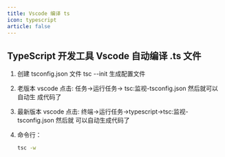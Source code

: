 ```yaml
---
title: Vscode 编译 ts
icon: typescript
article: false
---
```


## TypeScript 开发工具 Vscode 自动编译 .ts 文件

<!-- more -->

1. 创建 tsconfig.json 文件         tsc --init  生成配置文件

2. 老版本 vscode 点击: 任务->运行任务-> tsc:监视-tsconfig.json 然后就可以自动生 成代码了

3. 最新版本 vscode 点击: 终端->运行任务->typescript->tsc:监视-tsconfig.json 然后就 可以自动生成代码了

4. 命令行：

   ```cmd
   tsc -w
   ```